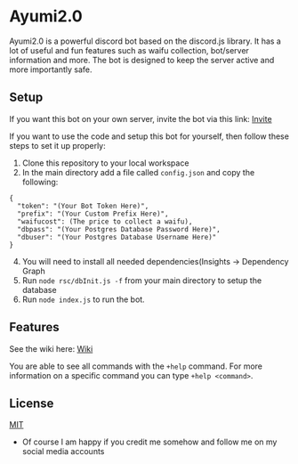 # Ayumi2.0

Ayumi2.0 is a powerful discord bot based on the discord.js library. It has a lot of useful and fun features such as waifu collection, bot/server information and more. The bot is designed to keep the server active and more importantly safe.

## Setup
If you want this bot on your own server, invite the bot via this link:
[Invite](https://discord.com/api/oauth2/authorize?client_id=690883040636960778&permissions=388160&scope=bot)

If you want to use the code and setup this bot for yourself, then follow these steps to set it up properly:

1. Clone this repository to your local workspace
2. In the main directory add a file called `config.json` and copy the following:
```
{
  "token": "(Your Bot Token Here)",
  "prefix": "(Your Custom Prefix Here)",
  "waifucost": (The price to collect a waifu),
  "dbpass": "(Your Postgres Database Password Here)",
  "dbuser": "(Your Postgres Database Username Here)"
}
```
4. You will need to install all needed dependencies(Insights -> Dependency Graph
5. Run `node rsc/dbInit.js -f` from your main directory to setup the database
6. Run `node index.js` to run the bot.

## Features
See the wiki here: [Wiki](https://github.com/UltraCookie1780/ayumi-2.0/wiki)

You are able to see all commands with the `+help` command. For more information on a specific command you can type `+help <command>`. 



## License
[MIT](https://choosealicense.com/licenses/mit/)
- Of course I am happy if you credit me somehow and follow me on my social media accounts
